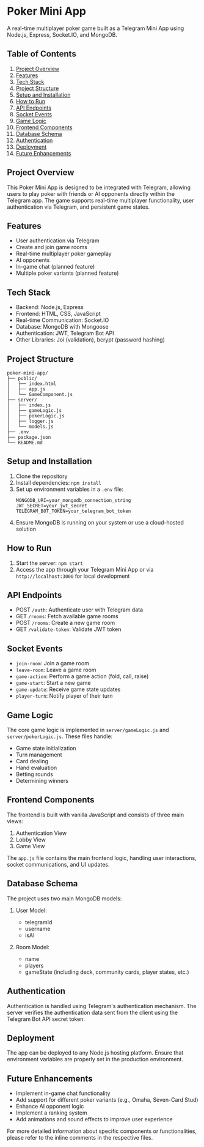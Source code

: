 # Poker Mini App

A real-time multiplayer poker game built as a Telegram Mini App using Node.js, Express, Socket.IO, and MongoDB.

## Table of Contents

1. [Project Overview](#project-overview)
2. [Features](#features)
3. [Tech Stack](#tech-stack)
4. [Project Structure](#project-structure)
5. [Setup and Installation](#setup-and-installation)
6. [How to Run](#how-to-run)
7. [API Endpoints](#api-endpoints)
8. [Socket Events](#socket-events)
9. [Game Logic](#game-logic)
10. [Frontend Components](#frontend-components)
11. [Database Schema](#database-schema)
12. [Authentication](#authentication)
13. [Deployment](#deployment)
14. [Future Enhancements](#future-enhancements)

## Project Overview

This Poker Mini App is designed to be integrated with Telegram, allowing users to play poker with friends or AI opponents directly within the Telegram app. The game supports real-time multiplayer functionality, user authentication via Telegram, and persistent game states.

## Features

- User authentication via Telegram
- Create and join game rooms
- Real-time multiplayer poker gameplay
- AI opponents
- In-game chat (planned feature)
- Multiple poker variants (planned feature)

## Tech Stack

- Backend: Node.js, Express
- Frontend: HTML, CSS, JavaScript
- Real-time Communication: Socket.IO
- Database: MongoDB with Mongoose
- Authentication: JWT, Telegram Bot API
- Other Libraries: Joi (validation), bcrypt (password hashing)

## Project Structure

```
poker-mini-app/
├── public/
│   ├── index.html
│   ├── app.js
│   └── GameComponent.js
├── server/
│   ├── index.js
│   ├── gameLogic.js
│   ├── pokerLogic.js
│   ├── logger.js
│   └── models.js
├── .env
├── package.json
└── README.md
```

## Setup and Installation

1. Clone the repository
2. Install dependencies: `npm install`
3. Set up environment variables in a `.env` file:
   ```
   MONGODB_URI=your_mongodb_connection_string
   JWT_SECRET=your_jwt_secret
   TELEGRAM_BOT_TOKEN=your_telegram_bot_token
   ```
4. Ensure MongoDB is running on your system or use a cloud-hosted solution

## How to Run

1. Start the server: `npm start`
2. Access the app through your Telegram Mini App or via `http://localhost:3000` for local development

## API Endpoints

- POST `/auth`: Authenticate user with Telegram data
- GET `/rooms`: Fetch available game rooms
- POST `/rooms`: Create a new game room
- GET `/validate-token`: Validate JWT token

## Socket Events

- `join-room`: Join a game room
- `leave-room`: Leave a game room
- `game-action`: Perform a game action (fold, call, raise)
- `game-start`: Start a new game
- `game-update`: Receive game state updates
- `player-turn`: Notify player of their turn

## Game Logic

The core game logic is implemented in `server/gameLogic.js` and `server/pokerLogic.js`. These files handle:

- Game state initialization
- Turn management
- Card dealing
- Hand evaluation
- Betting rounds
- Determining winners

## Frontend Components

The frontend is built with vanilla JavaScript and consists of three main views:

1. Authentication View
2. Lobby View
3. Game View

The `app.js` file contains the main frontend logic, handling user interactions, socket communications, and UI updates.

## Database Schema

The project uses two main MongoDB models:

1. User Model:
   - telegramId
   - username
   - isAI

2. Room Model:
   - name
   - players
   - gameState (including deck, community cards, player states, etc.)

## Authentication

Authentication is handled using Telegram's authentication mechanism. The server verifies the authentication data sent from the client using the Telegram Bot API secret token.

## Deployment

The app can be deployed to any Node.js hosting platform. Ensure that environment variables are properly set in the production environment.

## Future Enhancements

- Implement in-game chat functionality
- Add support for different poker variants (e.g., Omaha, Seven-Card Stud)
- Enhance AI opponent logic
- Implement a ranking system
- Add animations and sound effects to improve user experience

For more detailed information about specific components or functionalities, please refer to the inline comments in the respective files.
